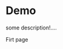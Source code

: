 # Demo

some description!....

<!Doctype html lang="en">
<html>
  <head>Firt page
    <title></title>
    <meta />
    <link rel="stylesheets"  href="styles.css ">
    <scripts></scripts>
  </head>
  <body></body>
</html>
